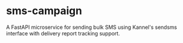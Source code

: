 # sms-campaign
A FastAPI microservice for sending bulk SMS using Kannel's sendsms interface with delivery report tracking support.
